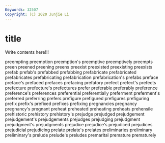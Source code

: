 ```yaml
---
Keywords: 32507
Copyright: (C) 2020 Junjie Li
---
```


# title

Write contents here!!!
 
preempting 
preemption
preemption's 
preemptive 
preemptively 
preempts 
preen 
preened 
preening 
preens 
preexist 
preexisted
preexisting 
preexists 
prefab 
prefab's 
prefabbed 
prefabbing 
prefabricate 
prefabricated 
prefabricates 
prefabricating
prefabrication 
prefabrication's 
prefabs 
preface 
preface's 
prefaced 
prefaces 
prefacing 
prefatory 
prefect
prefect's 
prefects 
prefecture 
prefecture's 
prefectures 
prefer 
preferable 
preferably 
preference 
preference's
preferences 
preferential 
preferentially 
preferment 
preferment's 
preferred 
preferring 
prefers 
prefigure 
prefigured
prefigures 
prefiguring 
prefix 
prefix's 
prefixed 
prefixes 
prefixing 
pregnancies 
pregnancy 
pregnancy's
pregnant 
preheat 
preheated 
preheating 
preheats 
prehensile 
prehistoric 
prehistory 
prehistory's 
prejudge
prejudged 
prejudgement 
prejudgement's 
prejudgements 
prejudges 
prejudging 
prejudgment 
prejudgment's 
prejudgments 
prejudice
prejudice's 
prejudiced 
prejudices 
prejudicial 
prejudicing 
prelate 
prelate's 
prelates 
preliminaries 
preliminary
preliminary's 
prelude 
prelude's 
preludes 
premarital 
premature 
prematurely 

